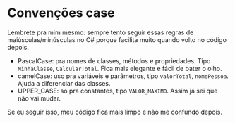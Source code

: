 # Convenções case

Lembrete pra mim mesmo: sempre tento seguir essas regras de maiúsculas/minúsculas no C# porque facilita muito quando volto no código depois.

- PascalCase: pra nomes de classes, métodos e propriedades. Tipo `MinhaClasse`, `CalcularTotal`. Fica mais elegante e fácil de bater o olho.
- camelCase: uso pra variáveis e parâmetros, tipo `valorTotal`, `nomePessoa`. Ajuda a diferenciar das classes.
- UPPER_CASE: só pra constantes, tipo `VALOR_MAXIMO`. Assim já sei que não vai mudar.

Se eu seguir isso, meu código fica mais limpo e não me confundo depois.
